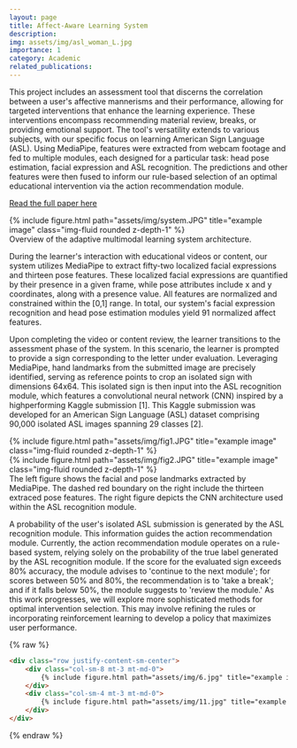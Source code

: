 ```yaml
---
layout: page
title: Affect-Aware Learning System
description: 
img: assets/img/asl_woman_L.jpg
importance: 1
category: Academic
related_publications: 
---
```


This project includes an assessment tool that discerns the correlation between a user's affective mannerisms and their performance, allowing for targeted interventions that enhance the learning experience. These interventions encompass recommending material review, breaks, or providing emotional support. The tool's versatility extends to various subjects, with our specific focus on learning American Sign Language (ASL). Using MediaPipe, features were extracted from webcam footage and fed to multiple modules, each designed for a particular task: head pose estimation, facial expression and ASL recognition. The predictions and other features were then fused to inform our rule-based selection of an optimal educational intervention via the action recommendation module.

[Read the full paper here](assets/pdf/Adaptive%20multimodal%20learning%20system.pdf)

<div class="row">
    <div class="col-sm mt-3 mt-md-0">
        {% include figure.html path="assets/img/system.JPG" title="example image" class="img-fluid rounded z-depth-1" %}
    </div>
</div>
<div class="caption">
    Overview of the adaptive multimodal learning system architecture.
</div>

During the learner's interaction with educational videos or content, our system utilizes MediaPipe to extract fifty-two localized facial expressions and thirteen pose features. These localized facial expressions are quantified by their presence in a given frame, while pose attributes include x and y coordinates, along with a presence value. All features are normalized and constrained within the [0,1] range. In total, our system's facial expression recognition and head pose estimation modules yield 91 normalized affect features.

Upon completing the video or content review, the learner transitions to the assessment phase of the system. In this scenario, the learner is prompted to provide a sign corresponding to the letter under evaluation. Leveraging MediaPipe, hand landmarks from the submitted image are precisely identified, serving as reference points to crop an isolated sign with dimensions 64x64. This isolated sign is then input into the ASL recognition module, which features a convolutional neural network (CNN) inspired by a highperforming Kaggle submission [1]. This Kaggle submission was developed for an American Sign Language (ASL) dataset comprising 90,000 isolated ASL images spanning 29 classes [2]. 

<div class="row justify-content-sm-center">
    <div class="col-sm-8 mt-3 mt-md-0">
        {% include figure.html path="assets/img/fig1.JPG" title="example image" class="img-fluid rounded z-depth-1" %}
    </div>
    <div class="col-sm-4 mt-3 mt-md-0">
        {% include figure.html path="assets/img/fig2.JPG" title="example image" class="img-fluid rounded z-depth-1" %}
    </div>
</div>
<div class="caption">
    The left figure shows the facial and pose landmarks extracted by MediaPipe. The dashed red boundary on the right include the thirteen extraced pose features. The right figure depicts the CNN architecture used within the ASL recognition module.
</div>

A probability of the user's isolated ASL submission is generated by the ASL recognition module. This information guides the action recommendation module. Currently, the action recommendation module operates on a rule-based system, relying solely on the probability of the true label generated by the ASL recognition module. If the score for the evaluated sign exceeds 80% accuracy, the module advises to 'continue to the next module'; for scores between 50% and 80%, the recommendation is to 'take a break'; and if it falls below 50%, the module suggests to 'review the module.' As this work progresses, we will explore more sophisticated methods for optimal intervention selection. This may involve refining the rules or incorporating reinforcement learning to develop a policy that maximizes user performance. 

{% raw %}
```html
<div class="row justify-content-sm-center">
    <div class="col-sm-8 mt-3 mt-md-0">
        {% include figure.html path="assets/img/6.jpg" title="example image" class="img-fluid rounded z-depth-1" %}
    </div>
    <div class="col-sm-4 mt-3 mt-md-0">
        {% include figure.html path="assets/img/11.jpg" title="example image" class="img-fluid rounded z-depth-1" %}
    </div>
</div>
```
{% endraw %}
